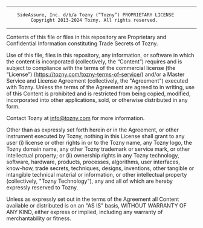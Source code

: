 
-------------------------------------------------------------------------------
        SideAssure, Inc. d/b/a Tozny (“Tozny”) PROPRIETARY LICENSE
             Copyright 2013-2024 Tozny. All rights reserved.
-------------------------------------------------------------------------------

Contents of this file or files in this repository are Proprietary and
Confidential Information constituting Trade Secrets of Tozny.

Use of this file, files in this repository, any information, or software in
which the content is incorporated (collectively, the “Content”) requires and is
subject to compliance with the terms of the commercial license (the “License”)
(https://tozny.com/tozny-terms-of-service/) and/or a Master Service and License
Agreement (collectively, the "Agreement") executed with Tozny. Unless the terms
of the Agreement are agreed to in writing, use
of this Content is prohibited and is restricted from being copied, modified,
incorporated into other applications, sold, or otherwise distributed in any
form.

Contact Tozny at info@tozny.com for more information.

Other than as expressly set forth herein or in the Agreement, or other
instrument executed by Tozny, nothing in this License shall grant to any user
(i) license or other rights in or to the Tozny name, any Tozny logo, the Tozny
domain name, any other Tozny trademark or service mark, or other intellectual
property; or (ii) ownership rights in any Tozny technology, software, hardware,
products, processes, algorithms, user interfaces, know-how, trade secrets,
techniques, designs, inventions, other tangible or intangible technical
material or information, or other intellectual property (collectively, "Tozny
Technology"), any and all of which are hereby expressly reserved to Tozny.

Unless as expressly set out in the terms of the Agreement all Content available
or distributed is on an "AS IS" basis, WITHOUT WARRANTY OF ANY KIND, either
express or implied, including any warranty of merchantability or fitness.
